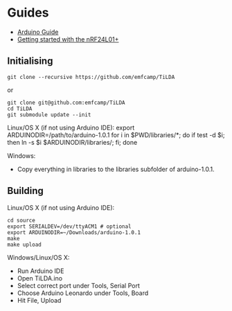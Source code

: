 Guides
======

* [Arduino Guide](http://arduino.cc/en/Guide/ArduinoLeonardo)
* [Getting started with the nRF24L01+](http://maniacbug.wordpress.com/2011/11/02/getting-started-rf24/)


Initialising
------------

    git clone --recursive https://github.com/emfcamp/TiLDA

or

    git clone git@github.com:emfcamp/TiLDA
    cd TiLDA
    git submodule update --init

Linux/OS X (if not using Arduino IDE):
    export ARDUINODIR=/path/to/arduino-1.0.1
    for i in $PWD/libraries/*; do if test -d $i; then ln -s $i $ARDUINODIR/libraries/; fi; done

Windows:
* Copy everything in libraries to the libraries subfolder of arduino-1.0.1.

Building
--------

Linux/OS X (if not using Arduino IDE):

    cd source
    export SERIALDEV=/dev/ttyACM1 # optional
    export ARDUINODIR=~/Downloads/arduino-1.0.1
    make
    make upload

Windows/Linux/OS X:
* Run Arduino IDE
* Open TiLDA.ino
* Select correct port under Tools, Serial Port
* Choose Arduino Leonardo under Tools, Board
* Hit File, Upload

